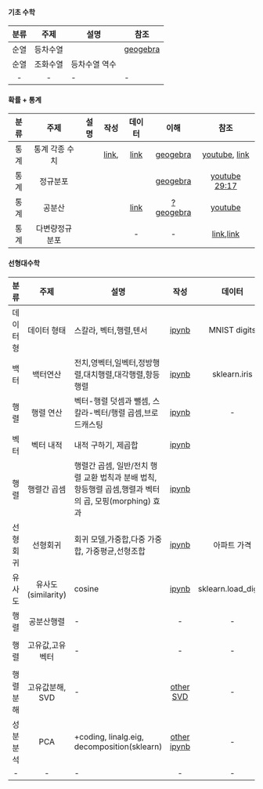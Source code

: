 #### 기초 수학
|분류|주제|설명|참조|
|:--:|:--:|--|--|
|순열|등차수열||[geogebra](https://www.geogebra.org/m/tpwcuzuj)|
|순열|조화수열|등차수열 역수||
|-|-|-|-|

#### 확률 + 통계
| 분류 | 주제 | 설명 |작성 | 데이터 | 이해 | 참조 |
| :---: | :---: | --- | :---: | :---: | :---: | :---: |
|통계|통계 각종 수치||[link](https://m.blog.naver.com/cni1577/221720979015),|[link](https://docs.google.com/spreadsheets/d/10TfbZuxD1Xn4hhDS8zpCkFw7i9V-3jQ5Qxk_NJ8PSKs/edit#gid=0)|[geogebra](https://www.geogebra.org/classic/snrdcwmz)|[youtube](https://youtu.be/m1b6-WY6A2A), [link](http://www.kmooc.kr/asset-v1:SNUk+SNU212.204.1k+2016+type@asset+block/2.2_%ED%91%9C%EC%A4%80%ED%8E%B8%EC%B0%A8%EC%99%80_%EC%9E%90%EC%9C%A0%EB%8F%84.pdf)|
|통계|정규분포||||[geogebra](https://www.geogebra.org/classic/xkmassdx)|[youtube 29:17](https://youtu.be/Xj5ylagamb8)|
|통계|공분산|||[link](https://docs.google.com/spreadsheets/d/10TfbZuxD1Xn4hhDS8zpCkFw7i9V-3jQ5Qxk_NJ8PSKs/edit#gid=239546892)|[?geogebra](https://www.geogebra.org/classic/d7rqhg7u)|[youtube](https://youtu.be/YEdscCNsinU)|
|통계|다변량정규분포|||-|-|[link](https://namyoungkim.github.io/probability/statistics/2017/09/11/probability_2/),[link](https://dhpark1212.tistory.com/entry/%EB%8B%A4%EB%B3%80%EB%9F%89-%EA%B0%80%EC%9A%B0%EC%8B%9C%EC%95%88-%EB%B6%84%ED%8F%ACMultivariate-Gaussian-Distribution)|

#### 선형대수학
| 분류 | 주제 | 설명 |작성 | 데이터 | 이해 | 참조 |
| :---: | :---: | --- | :---: | :---: | :---: | :---: |
| 데이터형 | 데이터 형태 | 스칼라, 벡터,행렬,텐서 |[ipynb](./codes/LinearAlgebra_데이터형태.ipynb)| MNIST digits | |  |
|백터|백터연산|전치,영벡터,일벡터,정방행렬,대치행렬,대각행렬,항등행렬|[ipynb](./codes/LinearAlgebra_연산.ipynb)|sklearn.iris|[geogebra](https://www.geogebra.org/classic/bweyhzbf)|[youtube](https://youtu.be/R-XHrNq9Ff4), [*other pdf](https://github.com/insightcampus/sesac-nlp/blob/main/13%20%EA%B0%95%EC%9D%98%20-%20%EC%84%A0%ED%98%95%EB%8C%80%EC%88%98%20%EA%B8%B0%EC%B4%88.pdf)|
|행렬| 행렬 연산 |벡터-행렬 덧셈과 뺄셈, 스칼라-벡터/행렬 곱셈,브로드캐스팅|[ipynb](./codes/LinearAlgebra_데이터형태간연산.ipynb)|-|-| [*other pdf](https://github.com/insightcampus/sesac-nlp/blob/main/13%20%EA%B0%95%EC%9D%98%20-%20%EC%84%A0%ED%98%95%EB%8C%80%EC%88%98%20%EA%B8%B0%EC%B4%88.pdf) |
|벡터| 벡터 내적 | 내적 구하기, 제곱합 |[ipynb](codes/LinearAlgebra_내적.ipynb) |  |  |  |
|행렬| 행렬간 곱셈 | 행렬간 곱셈, 일반/전치 행렬 교환 법칙과 분배 법칙,항등행렬 곱셈,행렬과 벡터의 곱, 모핑(morphing) 효과  |[ipynb](codes/LinearAlgebra_행렬간곱셈.ipynb) |  |  |  |
|선형회귀|선형회귀| 회귀 모델,가중합,다중 가중합, 가중평균,선형조합|[ipynb](./codes/LinearAlgebra_선형회귀모델.ipynb)|아파트 가격|-|-|
| 유사도 | 유사도(similarity) | cosine |[ipynb](./codes/LinearAlgebra_유사도.ipynb) | sklearn.load_digits | 이해 | 참조 |
|행렬|공분산행렬|-|-|-|-|-|
|행렬|고유값,고유벡터|-|-|-|[?geogebra](https://www.geogebra.org/classic/v2ysejp4)|[youtube](https://youtu.be/YEdscCNsinU), [*other pdf](https://github.com/insightcampus/sesac-nlp/blob/main/13%20%EA%B0%95%EC%9D%98%20-%20%EC%84%A0%ED%98%95%EB%8C%80%EC%88%98%20%EA%B8%B0%EC%B4%88.pdf)|
|행렬분해|고유값분해, SVD|-|[other SVD](https://github.com/insightcampus/sesac-nlp/blob/main/ipynb/14%20%E1%84%89%E1%85%B5%E1%86%AF%E1%84%89%E1%85%B3%E1%86%B8%20-%20%E1%84%89%E1%85%A5%E1%86%AB%E1%84%92%E1%85%A7%E1%86%BC%E1%84%83%E1%85%A2%E1%84%89%E1%85%AE%20%E1%84%80%E1%85%B5%E1%84%8E%E1%85%A9.ipynb)|-|-|[*other pdf](https://github.com/insightcampus/sesac-nlp/blob/main/13%20%EA%B0%95%EC%9D%98%20-%20%EC%84%A0%ED%98%95%EB%8C%80%EC%88%98%20%EA%B8%B0%EC%B4%88.pdf)|
|성분분석|PCA|+coding, linalg.eig, decomposition(sklearn)|[other ipynb](https://github.com/insightcampus/sesac-nlp/blob/main/ipynb/16%20%E1%84%89%E1%85%B5%E1%86%AF%E1%84%89%E1%85%B3%E1%86%B8%20-%20%E1%84%8E%E1%85%A1%E1%84%8B%E1%85%AF%E1%86%AB%E1%84%8E%E1%85%AE%E1%86%A8%E1%84%89%E1%85%A9.ipynb)|-|-|[*other pdf](https://github.com/insightcampus/sesac-nlp/blob/main/15%20%EA%B0%95%EC%9D%98%20-%20%EC%B0%A8%EC%9B%90%EC%B6%95%EC%86%8C.pdf)|
|-|-|-|-|-|-|-|

